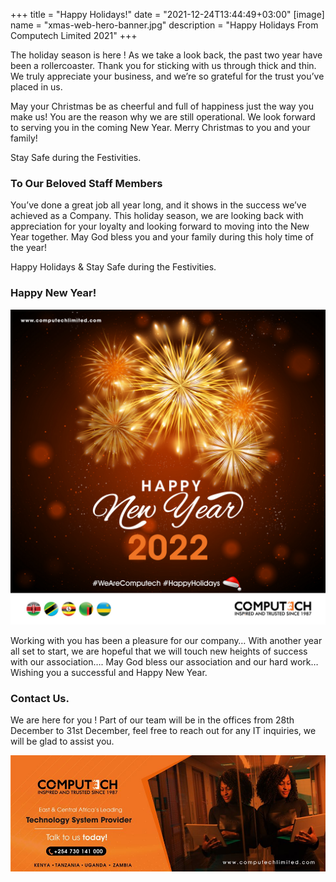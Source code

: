 +++
title = "Happy Holidays!"
date = "2021-12-24T13:44:49+03:00"
[image]
  name = "xmas-web-hero-banner.jpg"
  description = "Happy Holidays From Computech Limited 2021"
+++

The holiday season is here ! As we take a look back, the past two year have been a rollercoaster. Thank you for sticking with us through thick and thin. We truly appreciate your business, and we’re so grateful for the trust you’ve placed in us.

May your Christmas be as cheerful and full of happiness just the way you make us! You are the reason why we are still operational. We look forward to serving you in the coming New Year. Merry Christmas to you and your family!

Stay Safe during the Festivities.

### To Our Beloved Staff Members

You’ve done a great job all year long, and it shows in the success we’ve achieved as a Company. This holiday season, we are looking back with appreciation for your loyalty and looking forward to moving into the New Year together. May God bless you and your family during this holy time of the year!

Happy Holidays & Stay Safe during the Festivities.

### Happy New Year!

![Computech Limited wishing you a happy new year](/images/computech-new-year-2021.jpg "Happy New Year")

Working with you has been a pleasure for our company… With another year all set to start, we are hopeful that we will touch new heights of success with our association…. May God bless our association and our hard work… Wishing you a successful and Happy New Year.

### Contact Us.

We are here for you ! Part of our team will be in the offices from 28th December to 31st December, feel free to reach out for any IT inquiries, we will be glad to assist you.

[![](/images/computech-main-mage.jpg)](tel:+254730141000)
